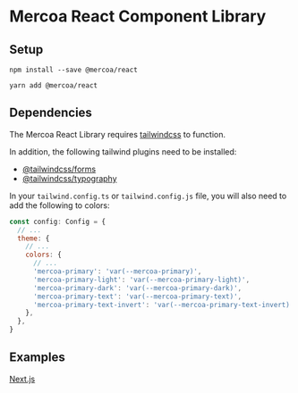 # Mercoa React Component Library

## Setup

`npm install --save @mercoa/react`

`yarn add @mercoa/react`

## Dependencies

The Mercoa React Library requires [tailwindcss](https://tailwindcss.com/) to function.

In addition, the following tailwind plugins need to be installed:

- [@tailwindcss/forms](https://www.npmjs.com/package/@tailwindcss/forms)
- [@tailwindcss/typography](https://www.npmjs.com/package/@tailwindcss/typography)

In your `tailwind.config.ts` or `tailwind.config.js` file, you will also need to add the following to colors:

```javascript
const config: Config = {
  // ...
  theme: {
    // ...
    colors: {
      // ...
      'mercoa-primary': 'var(--mercoa-primary)',
      'mercoa-primary-light': 'var(--mercoa-primary-light)',
      'mercoa-primary-dark': 'var(--mercoa-primary-dark)',
      'mercoa-primary-text': 'var(--mercoa-primary-text)',
      'mercoa-primary-text-invert': 'var(--mercoa-primary-text-invert)',
    },
  },
}
```

## Examples

[Next.js](/examples/nextjs/)
